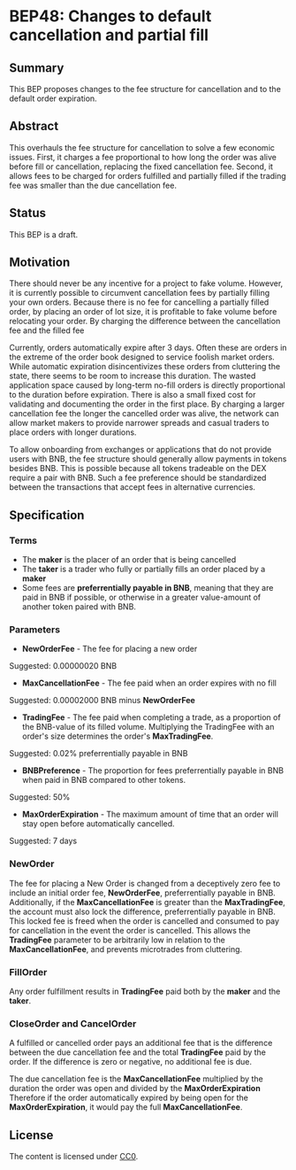 # BEP48: Changes to default cancellation and partial fill

## Summary

This BEP proposes changes to the fee structure for cancellation and to the default order expiration.

## Abstract

This overhauls the fee structure for cancellation to solve a few economic issues.
First, it charges a fee proportional to how long the order was alive before fill or cancellation, replacing the fixed cancellation fee.
Second, it allows fees to be charged for orders fulfilled and partially filled if the trading fee was smaller than the due cancellation fee.

## Status

This BEP is a draft.

## Motivation

There should never be any incentive for a project to fake volume.
However, it is currently possible to circumvent cancellation fees by partially filling your own orders.
Because there is no fee for cancelling a partially filled order, by placing an order of lot size, it is profitable to fake volume before relocating your order.
By charging the difference between the cancellation fee and the filled fee

Currently, orders automatically expire after 3 days.
Often these are orders in the extreme of the order book designed to service foolish market orders.
While automatic expiration disincentivizes these orders from cluttering the state, there seems to be room to increase this duration.
The wasted application space caused by long-term no-fill orders is directly proportional to the duration before expiration.
There is also a small fixed cost for validating and documenting the order in the first place.
By charging a larger cancellation fee the longer the cancelled order was alive, the network can allow market makers to provide narrower spreads and casual traders to place orders with longer durations.

To allow onboarding from exchanges or applications that do not provide users with BNB, the fee structure should generally allow payments in tokens besides BNB.
This is possible because all tokens tradeable on the DEX require a pair with BNB.
Such a fee preference should be standardized between the transactions that accept fees in alternative currencies.

## Specification

### Terms
* The **maker** is the placer of an order that is being cancelled
* The **taker** is a trader who fully or partially fills an order placed by a **maker**
* Some fees are **preferrentially payable in BNB**, meaning that they are paid in BNB if possible, or otherwise in a greater value-amount of another token paired with BNB.

### Parameters
* **NewOrderFee** - The fee for placing a new order

Suggested: 0.00000020 BNB

* **MaxCancellationFee** - The fee paid when an order expires with no fill

Suggested: 0.00002000 BNB minus **NewOrderFee**

* **TradingFee** - The fee paid when completing a trade, as a proportion of the BNB-value of its filled volume.
Multiplying the TradingFee with an order's size determines the order's **MaxTradingFee**.

Suggested: 0.02% preferrentially payable in BNB

* **BNBPreference** - The proportion for fees preferrentially payable in BNB when paid in BNB compared to other tokens.

Suggested: 50%

* **MaxOrderExpiration** - The maximum amount of time that an order will stay open before automatically cancelled.

Suggested: 7 days

### NewOrder
The fee for placing a New Order is changed from a deceptively zero fee to include an initial order fee, **NewOrderFee**, preferrentially payable in BNB.
Additionally, if the **MaxCancellationFee** is greater than the **MaxTradingFee**, the account must also lock the difference, preferrentially payable in BNB.
This locked fee is freed when the order is cancelled and consumed to pay for cancellation in the event the order is cancelled.
This allows the **TradingFee** parameter to be arbitrarily low in relation to the **MaxCancellationFee**, and prevents microtrades from cluttering.

### FillOrder
Any order fulfillment results in **TradingFee** paid both by the **maker** and the **taker**.

### CloseOrder and CancelOrder
A fulfilled or cancelled order pays an additional fee that is the difference between the due cancellation fee and the total **TradingFee** paid by the order.
If the difference is zero or negative, no additional fee is due.

The due cancellation fee is the **MaxCancellationFee** multiplied by the duration the order was open and divided by the **MaxOrderExpiration** 
Therefore if the order automatically expired by being open for the **MaxOrderExpiration**, it would pay the full **MaxCancellationFee**.

## License

The content is licensed under [CC0](https://creativecommons.org/publicdomain/zero/1.0/).
